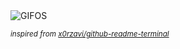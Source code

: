 <div align="justify">
<picture>
    <source media="(prefers-color-scheme: dark)" srcset="https://i.ibb.co/9n74KTP/output-gif.gif">
    <source media="(prefers-color-scheme: light)" srcset="https://i.ibb.co/9n74KTP/output-gif.gif">
    <img alt="GIFOS" src="https://i.ibb.co/9n74KTP/output-gif.gif">
</picture>

<sub><i>inspired from [x0rzavi/github-readme-terminal](https://github.com/x0rzavi/github-readme-terminal)</i></sub>

</div>

<!-- Image deletion URL: https://ibb.co/2qTMVtJ/58db3c477379433103efbab585a6b45f -->